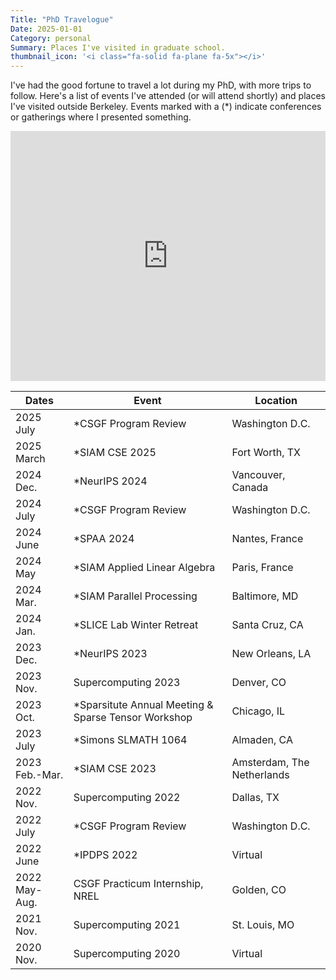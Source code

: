 ```yaml
---
Title: "PhD Travelogue"
Date: 2025-01-01
Category: personal 
Summary: Places I've visited in graduate school. 
thumbnail_icon: '<i class="fa-solid fa-plane fa-5x"></i>'
---
```

I've had the good fortune to travel a lot during my PhD, with more trips to follow. 
Here's a list of events I've attended (or will attend shortly) and places I've visited 
outside Berkeley. Events marked with a (*) indicate conferences or gatherings 
where I presented something.

<div style="width: 100%; overflow: hidden; height: 400px; margin-bottom: 1rem">
  <iframe 
     src="https://www.google.com/maps/d/u/1/embed?mid=1Y6KOiGxTrFNNeL1DOkCSUfuSPrwCtBA&ehbc=2E312F&noprof=1" 
     width="100%"
     height="800"
     frameborder="0"
     style="border:0; margin-top: -200px;"
     >
  </iframe>
</div>


| Dates         | Event                            | Location      |   
|---------------|----------------------------------|---------------|
| 2025 July     | *CSGF Program Review             | Washington D.C. |
| 2025 March    | *SIAM CSE 2025                   | Fort Worth, TX |
| 2024 Dec.     | *NeurIPS 2024                    | Vancouver, Canada |
| 2024 July     | *CSGF Program Review             | Washington D.C. |
| 2024 June     | *SPAA 2024                       | Nantes, France |
| 2024 May      | *SIAM Applied Linear Algebra     | Paris, France |
| 2024 Mar.     | *SIAM Parallel Processing        | Baltimore, MD |
| 2024 Jan.     | *SLICE Lab Winter Retreat        | Santa Cruz, CA|
| 2023 Dec.     | *NeurIPS 2023                    | New Orleans, LA |
| 2023 Nov.     | Supercomputing 2023              | Denver, CO    |
| 2023 Oct.     | *Sparsitute Annual Meeting & Sparse Tensor Workshop | Chicago, IL   |
| 2023 July     | *Simons SLMATH 1064              | Almaden, CA   |
| 2023 Feb.-Mar.| *SIAM CSE 2023                   | Amsterdam, The Netherlands |
| 2022 Nov.     | Supercomputing 2022              | Dallas, TX    |
| 2022 July     | *CSGF Program Review             | Washington D.C. |
| 2022 June     | *IPDPS 2022                      | Virtual       |
| 2022 May-Aug. | CSGF Practicum Internship, NREL  | Golden, CO    |
| 2021 Nov.     | Supercomputing 2021              | St. Louis, MO | 
| 2020 Nov.     | Supercomputing 2020              | Virtual       | 